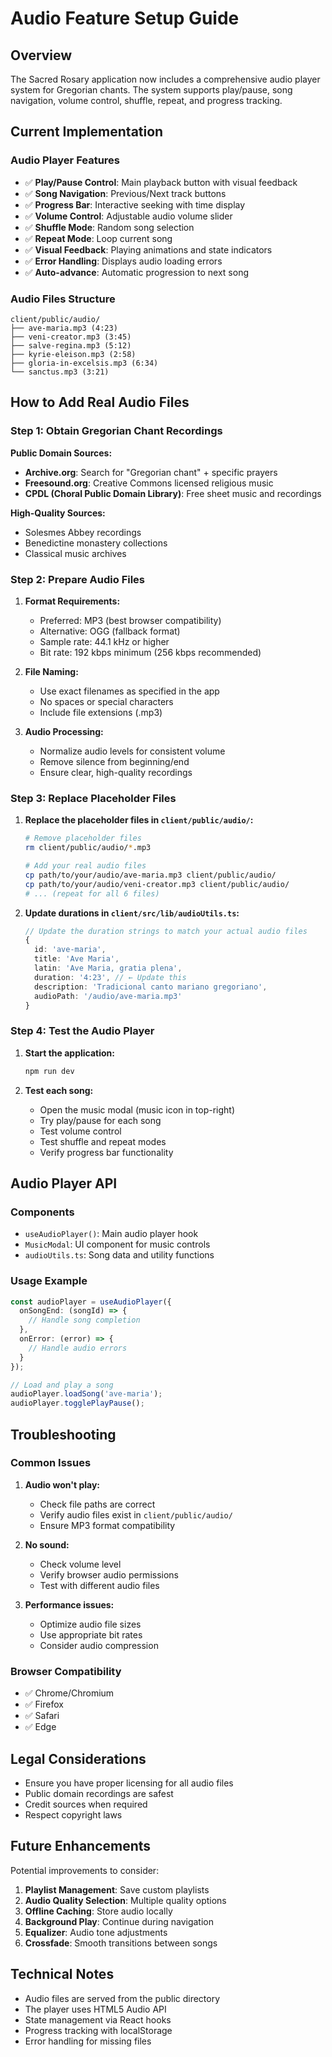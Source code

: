 # Audio Feature Setup Guide

## Overview

The Sacred Rosary application now includes a comprehensive audio player system for Gregorian chants. The system supports play/pause, song navigation, volume control, shuffle, repeat, and progress tracking.

## Current Implementation

### Audio Player Features
- ✅ **Play/Pause Control**: Main playback button with visual feedback
- ✅ **Song Navigation**: Previous/Next track buttons
- ✅ **Progress Bar**: Interactive seeking with time display
- ✅ **Volume Control**: Adjustable audio volume slider
- ✅ **Shuffle Mode**: Random song selection
- ✅ **Repeat Mode**: Loop current song
- ✅ **Visual Feedback**: Playing animations and state indicators
- ✅ **Error Handling**: Displays audio loading errors
- ✅ **Auto-advance**: Automatic progression to next song

### Audio Files Structure
```
client/public/audio/
├── ave-maria.mp3 (4:23)
├── veni-creator.mp3 (3:45)
├── salve-regina.mp3 (5:12)
├── kyrie-eleison.mp3 (2:58)
├── gloria-in-excelsis.mp3 (6:34)
└── sanctus.mp3 (3:21)
```

## How to Add Real Audio Files

### Step 1: Obtain Gregorian Chant Recordings

**Public Domain Sources:**
- **Archive.org**: Search for "Gregorian chant" + specific prayers
- **Freesound.org**: Creative Commons licensed religious music
- **CPDL (Choral Public Domain Library)**: Free sheet music and recordings

**High-Quality Sources:**
- Solesmes Abbey recordings
- Benedictine monastery collections
- Classical music archives

### Step 2: Prepare Audio Files

1. **Format Requirements:**
   - Preferred: MP3 (best browser compatibility)
   - Alternative: OGG (fallback format)
   - Sample rate: 44.1 kHz or higher
   - Bit rate: 192 kbps minimum (256 kbps recommended)

2. **File Naming:**
   - Use exact filenames as specified in the app
   - No spaces or special characters
   - Include file extensions (.mp3)

3. **Audio Processing:**
   - Normalize audio levels for consistent volume
   - Remove silence from beginning/end
   - Ensure clear, high-quality recordings

### Step 3: Replace Placeholder Files

1. **Replace the placeholder files in `client/public/audio/`:**
   ```bash
   # Remove placeholder files
   rm client/public/audio/*.mp3
   
   # Add your real audio files
   cp path/to/your/audio/ave-maria.mp3 client/public/audio/
   cp path/to/your/audio/veni-creator.mp3 client/public/audio/
   # ... (repeat for all 6 files)
   ```

2. **Update durations in `client/src/lib/audioUtils.ts`:**
   ```typescript
   // Update the duration strings to match your actual audio files
   {
     id: 'ave-maria',
     title: 'Ave Maria',
     latin: 'Ave Maria, gratia plena',
     duration: '4:23', // ← Update this
     description: 'Tradicional canto mariano gregoriano',
     audioPath: '/audio/ave-maria.mp3'
   }
   ```

### Step 4: Test the Audio Player

1. **Start the application:**
   ```bash
   npm run dev
   ```

2. **Test each song:**
   - Open the music modal (music icon in top-right)
   - Try play/pause for each song
   - Test volume control
   - Test shuffle and repeat modes
   - Verify progress bar functionality

## Audio Player API

### Components
- `useAudioPlayer()`: Main audio player hook
- `MusicModal`: UI component for music controls
- `audioUtils.ts`: Song data and utility functions

### Usage Example
```typescript
const audioPlayer = useAudioPlayer({
  onSongEnd: (songId) => {
    // Handle song completion
  },
  onError: (error) => {
    // Handle audio errors
  }
});

// Load and play a song
audioPlayer.loadSong('ave-maria');
audioPlayer.togglePlayPause();
```

## Troubleshooting

### Common Issues

1. **Audio won't play:**
   - Check file paths are correct
   - Verify audio files exist in `client/public/audio/`
   - Ensure MP3 format compatibility

2. **No sound:**
   - Check volume level
   - Verify browser audio permissions
   - Test with different audio files

3. **Performance issues:**
   - Optimize audio file sizes
   - Use appropriate bit rates
   - Consider audio compression

### Browser Compatibility
- ✅ Chrome/Chromium
- ✅ Firefox
- ✅ Safari
- ✅ Edge

## Legal Considerations

- Ensure you have proper licensing for all audio files
- Public domain recordings are safest
- Credit sources when required
- Respect copyright laws

## Future Enhancements

Potential improvements to consider:

1. **Playlist Management**: Save custom playlists
2. **Audio Quality Selection**: Multiple quality options
3. **Offline Caching**: Store audio locally
4. **Background Play**: Continue during navigation
5. **Equalizer**: Audio tone adjustments
6. **Crossfade**: Smooth transitions between songs

## Technical Notes

- Audio files are served from the public directory
- The player uses HTML5 Audio API
- State management via React hooks
- Progress tracking with localStorage
- Error handling for missing files